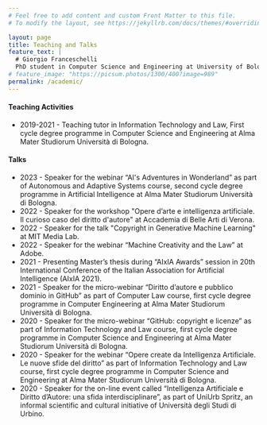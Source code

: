 ```yaml
---
# Feel free to add content and custom Front Matter to this file.
# To modify the layout, see https://jekyllrb.com/docs/themes/#overriding-theme-defaults

layout: page
title: Teaching and Talks
feature_text: |
  # Giorgio Franceschelli
  PhD student in Computer Science and Engineering at University of Bologna.
# feature_image: "https://picsum.photos/1300/400?image=989"
permalink: /academic/
---
```


#### Teaching Activities

* 2019-2021 - Teaching tutor in Information Technology and Law, First cycle degree
programme in Computer Science and Engineering at Alma Mater
Studiorum Università di Bologna.

#### Talks

* 2023 - Speaker for the webinar “AI's Adventures in Wonderland” as part of Autonomous and Adaptive Systems course, second cycle degree programme in Artificial Intelligence at Alma Mater Studiorum Università di Bologna.
* 2022 - Speaker for the workshop "Opere d’arte e intelligenza artificiale. Il curioso caso del diritto d'autore" at Accademia di Belle Arti di Verona.
* 2022 - Speaker for the talk "Copyright in Generative Machine Learning" at MIT Media Lab.
* 2022 - Speaker for the webinar “Machine Creativity and the Law” at Adobe.
* 2021 - Presenting Master’s thesis during “AIxIA Awards” session in 20th
International Conference of the Italian Association for Artificial Intelligence
(AIxIA 2021).
* 2021 - Speaker for the micro-webinar “Diritto d’autore e pubblico dominio in
GitHub” as part of Computer Law course, first cycle degree programme in
Computer Engineering at Alma Mater Studiorum Università di Bologna.
* 2020 - Speaker for the micro-webinar “GitHub: copyright e licenze” as part of
Information Technology and Law course, first cycle degree programme in
Computer Science and Engineering at Alma Mater Studiorum Università di
Bologna.
* 2020 - Speaker for the webinar “Opere create da Intelligenza Artificiale. Le nuove
sfide del diritto” as part of Information Technology and Law course, first
cycle degree programme in Computer Science and Engineering at Alma
Mater Studiorum Università di Bologna.
* 2020 - Speaker for the on-line event called “Intelligenza Artificiale e Diritto
d’Autore: una sfida interdisciplinare”, as part of UniUrb Spritz, an informal
scientific and cultural initiative of Università degli Studi di Urbino.
